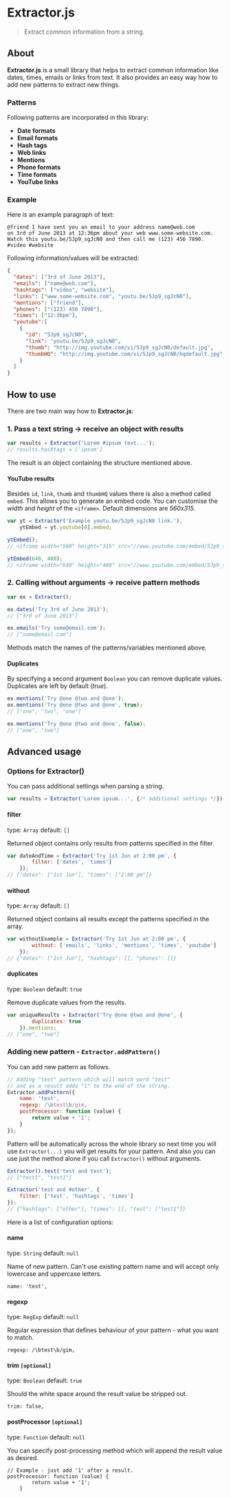 # Extractor.js

> Extract common information from a string.



## About

**Extractor.js** is a small library that helps to extract common information like dates, times, emails or links from
text. It also provides an easy way how to add new patterns to extract new things.

### Patterns

Following patterns are incorporated in this library:

* **Date formats**
* **Email formats**
* **Hash tags**
* **Web links**
* **Mentions**
* **Phone formats**
* **Time formats**
* **YouTube links**

### Example

Here is an example paragraph of text:

```
@friend I have sent you an email to your address name@web.com
on 3rd of June 2013 at 12:36pm about your web www.some-website.com.
Watch this youtu.be/5Jp9_sgJcN0 and then call me (123) 456 7890.
#video #website
```

Following information/values will be extracted:

```json
{
  "dates": ["3rd of June 2013"],
  "emails": ["name@web.com"],
  "hashtags": ["video", "website"],
  "links": ["www.some-website.com", "youtu.be/5Jp9_sgJcN0"],
  "mentions": ["friend"],
  "phones": ["(123) 456 7890"],
  "times": ["12:36pm"],
  "youtube":[
    {
      "id": "5Jp9_sgJcN0",
      "link": "youtu.be/5Jp9_sgJcN0",
      "thumb": "http://img.youtube.com/vi/5Jp9_sgJcN0/default.jpg",
      "thumbHQ": "http://img.youtube.com/vi/5Jp9_sgJcN0/hqdefault.jpg"
    }
  ]
}
```



## How to use

There are two main way how to **Extractor.js**:

### 1. Pass a text string → receive an object with results

```javascript
var results = Extractor('Lorem #ipsum text...');
// results.hashtags = ['ipsum']
```

The result is an object containing the structure mentioned above.

#### YouTube results

Besides `id`, `link`, `thumb` and `thumbHQ` values there is also a method called `embed`. This allows you to generate
an embed code. You can customise the _width_ and _height_ of the `<iframe>`. Default dimensions are _560x315_.

```javascript
var yt = Extractor('Example youtu.be/5Jp9_sgJcN0 link.'),
    ytEmbed = yt.youtube[0].embed;

ytEmbed();
// <iframe width="560" height="315" src="//www.youtube.com/embed/5Jp9_sgJcN0" frameborder="0" allowfullscreen></iframe>

ytEmbed(640, 480);
// <iframe width="640" height="480" src="//www.youtube.com/embed/5Jp9_sgJcN0" frameborder="0" allowfullscreen></iframe>
```

### 2. Calling without arguments → receive pattern methods

```javascript
var ex = Extractor();

ex.dates('Try 3rd of June 2013');
// ["3rd of June 2013"]

ex.emails('Try some@email.com');
// ["some@email.com"]
```

Methods match the names of the patterns/variables mentioned above.

#### Duplicates

By specifying a second argument `Boolean` you can remove duplicate values. Duplicates are left by default (_true_).

```javascript
ex.mentions('Try @one @two and @one');
ex.mentions('Try @one @two and @one', true);
// ["one", "two", "one"]

ex.mentions('Try @one @two and @one', false);
// ["one", "two"]
```



## Advanced usage

### Options for Extractor()

You can pass additional settings when parsing a string.

```javascript
var results = Extractor('Lorem ipsum...', {/* additional settings */});
```

#### filter
type: `Array`
default: `[]`

Returned object contains only results from patterns specified in the filter.

```javascript
var dateAndTime = Extractor('Try 1st Jun at 2:00 pm', {
        filter: ['dates', 'times']
    });
// {"dates": ["1st Jun"], "times": ["2:00 pm"]}
```

#### without
type: `Array`
default: `[]`

Returned object contains all results except the patterns specified in the array.

```javascript
var withoutExample = Extractor('Try 1st Jun at 2:00 pm', {
        without: ['emails', 'links', 'mentions', 'times', 'youtube']
    });
// {"dates": ["1st Jun"], "hashtags": [], "phones": []}
```

#### duplicates
type: `Boolean`
default: `true`

Remove duplicate values from the results.

```javascript
var uniqueResults = Extractor('Try @one @two and @one', {
        duplicates: true
    }).mentions;
// ["one", "two"]
```

### Adding new pattern - `Extractor.addPattern()`

You can add new pattern as follows.

```javascript
// Adding "test" pattern which will match word "test"
// and as a result adds "1" to the end of the string.
Extractor.addPattern({
    name: 'test',
    regexp: /\btest\b/gim,
    postProcessor: function (value) {
        return value + '1';
    }
});
```

Pattern will be automatically across the whole library so next time you will use `Extractor(...)` you will get results for
your pattern. And also you can use just the method alone if you call `Extractor()` without arguments.

```javascript
Extractor().test('test and test');
// ["test1", "test1"]

Extractor('test and #other', {
    filter: ['test', 'hashtags', 'times']
});
// {"hashtags": ["other"], "times": [], "test": ["test1"]}
```

Here is a list of configuration options:

#### name
type: `String`
default: `null`

Name of new pattern. Can't use existing pattern name and will accept only lowercase and uppercase letters.

```
name: 'test',
```

#### regexp
type: `RegExp`
default: `null`

Regular expression that defines behaviour of your pattern - what you want to match.

```
regexp: /\btest\b/gim,
```

#### trim `[optional]`
type: `Boolean`
default: `true`

Should the white space around the result value be stripped out.

```
trim: false,
```

#### postProcessor `[optional]`
type: `Function`
default: `null`

You can specify post-processing method which will append the result value as desired.

```
// Example - just add '1' after a result.
postProcessor: function (value) {
        return value + '1';
    }
```

